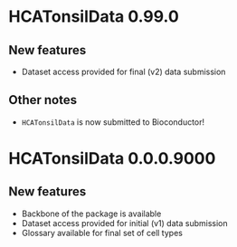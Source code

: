 # HCATonsilData 0.99.0

## New features

* Dataset access provided for final (v2) data submission

## Other notes

* `HCATonsilData` is now submitted to Bioconductor!

# HCATonsilData 0.0.0.9000

## New features

* Backbone of the package is available
* Dataset access provided for initial (v1) data submission
* Glossary available for final set of cell types
